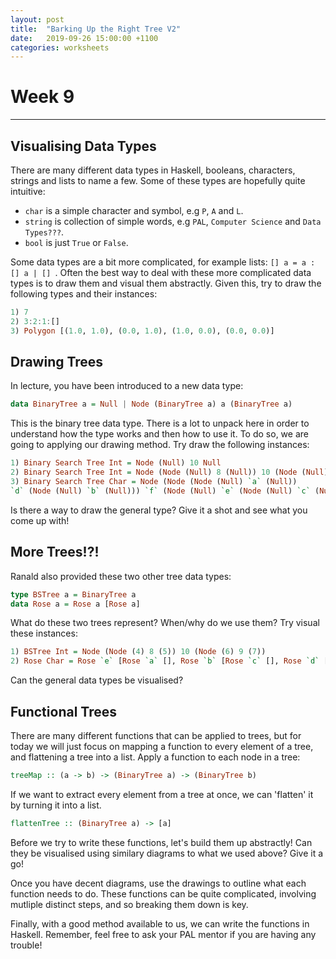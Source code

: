 ```yaml
---
layout: post
title:  "Barking Up the Right Tree V2"
date:   2019-09-26 15:00:00 +1100
categories: worksheets
---
```


# Week 9
-------

## Visualising Data Types
There are many different data types in Haskell, booleans, characters, strings and lists to name a few. Some of these types are hopefully quite intuitive:

- ```char``` is a simple character and symbol, e.g ```P```, ```A``` and ```L```.
- ```string``` is collection of simple words, e.g ```PAL```, ```Computer Science``` and ```Data Types???```.
- ```bool``` is just ```True``` or ```False```.

Some data types are a bit more complicated, for example lists: ```[] a = a : [] a | [] ```. Often the best way to deal with these more complicated data types is to draw them and visual them abstractly. Given this, try to draw the following types and their instances:
```haskell
1) 7
2) 3:2:1:[]
3) Polygon [(1.0, 1.0), (0.0, 1.0), (1.0, 0.0), (0.0, 0.0)]
```

## Drawing Trees
In lecture, you have been introduced to a new data type:

```haskell
data BinaryTree a = Null | Node (BinaryTree a) a (BinaryTree a)
```

This is the binary tree data type. There is a lot to unpack here in order to understand how the type works and then how to use it. To do so, we are going to applying our drawing method. Try draw the following instances:
```haskell
1) Binary Search Tree Int = Node (Null) 10 Null
2) Binary Search Tree Int = Node (Node (Null) 8 (Null)) 10 (Node (Null) 9 (Null))
3) Binary Search Tree Char = Node (Node (Node (Null) `a` (Null))
`d` (Node (Null) `b` (Null))) `f` (Node (Null) `e` (Node (Null) `c` (Null)))
```
Is there a way to draw the general type? Give it a shot and see what you come up with!

## More Trees!?!

Ranald also provided these two other tree data types:
```haskell
type BSTree a = BinaryTree a 
data Rose a = Rose a [Rose a]
```
What do these two trees represent? When/why do we use them? Try visual these instances:
```haskell
1) BSTree Int = Node (Node (4) 8 (5)) 10 (Node (6) 9 (7))
2) Rose Char = Rose `e` [Rose `a` [], Rose `b` [Rose `c` [], Rose `d` []]]
```

Can the general data types be visualised?

## Functional Trees
There are many different functions that can be applied to trees, but for today we will just focus on mapping a function to every element of a tree, and flattening a tree into a list.
Apply a function to each node in a tree: 
```haskell
treeMap :: (a -> b) -> (BinaryTree a) -> (BinaryTree b)
```

If we want to extract every element from a tree at once, we can 'flatten' it by turning it into a list. 
```haskell 
flattenTree :: (BinaryTree a) -> [a] 
```
Before we try to write these functions, let's build them up abstractly! Can they be visualised using similary diagrams to what we used above? Give it a go!

Once you have decent diagrams, use the drawings to outline what each function needs to do. These functions can be quite complicated, involving mutliple distinct steps, and so breaking them down is key.

Finally, with a good method available to us, we can write the functions in Haskell. Remember, feel free to ask your PAL mentor if you are having any trouble!
